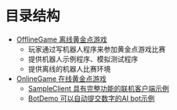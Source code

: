 # 目录结构

- [OfflineGame 离线黄金点游戏](./OfflineGame)
    - 玩家通过写机器人程序来参加黄金点游戏比赛
    - 提供机器人示例程序、模拟测试程序
    - 提供离线的机器人比赛环境
- [OnlineGame 在线黄金点游戏](./OnlineGame)
    - [SampleClient 具有完整功能的联机客户端示例](./OnlineGame/SampleClient)
    - [BotDemo 可以自动提交数字的AI bot示例](./OnlineGame/BotDemo)
